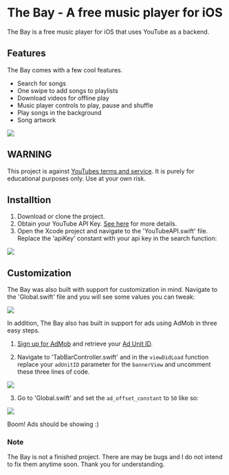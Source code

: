 # The Bay - A free music player for iOS
The Bay is a free music player for iOS that uses YouTube as a backend. 

## Features
The Bay comes with a few cool features. 

* Search for songs
* One swipe to add songs to playlists
* Download videos for offline play 
* Music player controls to play, pause and shuffle 
* Play songs in the background
* Song artwork

![](https://i.imgur.com/0yLgYwN.jpg)

## WARNING
This project is against [YouTubes terms and service](https://developers.google.com/youtube/terms/api-services-terms-of-service). It is purely for educational purposes only. Use at your own risk. 

## Installtion 

1. Download or clone the project. 
2. Obtain your YouTube API Key. [See here](https://www.youtube.com/watch?v=Im69kzhpR3I) for more details. 
3. Open the Xcode project and navigate to the 'YouTubeAPI.swift' file. Replace the 'apiKey' constant with your api key in the search function:

![](https://i.imgur.com/M22oavY.png)

## Customization
The Bay was also built with support for customization in mind. Navigate to the 'Global.swift' file and you will see some values you can tweak:

![](https://i.imgur.com/9jvPAgg.png)

In addition, The Bay also has built in support for ads using AdMob in three easy steps. 

1. [Sign up for AdMob](https://www.google.com/admob/) and retrieve your [Ad Unit ID](https://support.google.com/admob/answer/3016009?hl=en).

2. Navigate to 'TabBarController.swift' and in the `viewDidLoad` function replace your `adUnitID` parameter for the `bannerView` and uncomment these three lines of code.

![](https://i.imgur.com/QHWxBNS.png)

3. Go to 'Global.swift' and set the `ad_offset_constant` to `50` like so:

![](https://i.imgur.com/ZzZHEFS.png)

Boom! Ads should be showing :)


### Note

The Bay is not a finished project. There are may be bugs and I do not intend to fix them anytime soon. Thank you for understanding. 


